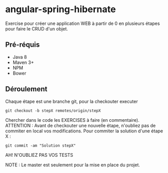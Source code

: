 # angular-spring-hibernate

Exercise pour créer une application WEB à partir de 0 en plusieurs étapes pour faire le CRUD d'un objet.

## Pré-réquis

* Java 8
* Maven 3+
* NPM
* Bower

## Déroulement

Chaque étape est une branche git, pour la checkouter executer 

```
git checkout -b stepX remotes/origin/stepX
```

Chercher dans le code les EXERCISES à faire (en commentaire). 
ATTENTION : Avant de checkouter une nouvelle étape, n'oubliez pas de commiter en local vos modifications. Pour commiter la solution d'une étape X :

```
git commit -am "Solution stepX"
```

AH! N'OUBLIEZ PAS VOS TESTS

NOTE : Le master est seulement pour la mise en place du projet.
